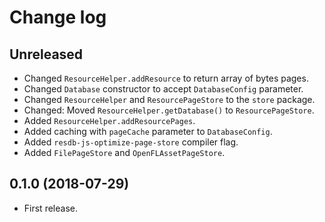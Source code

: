 Change log
==========

Unreleased
----------

* Changed `ResourceHelper.addResource` to return array of bytes pages.
* Changed `Database` constructor to accept `DatabaseConfig` parameter.
* Changed `ResourceHelper` and `ResourcePageStore` to the `store` package.
* Changed: Moved `ResourceHelper.getDatabase()` to `ResourcePageStore`.
* Added `ResourceHelper.addResourcePages`.
* Added caching with `pageCache` parameter to `DatabaseConfig`.
* Added `resdb-js-optimize-page-store` compiler flag.
* Added `FilePageStore` and `OpenFLAssetPageStore`.


0.1.0 (2018-07-29)
------------------

* First release.
